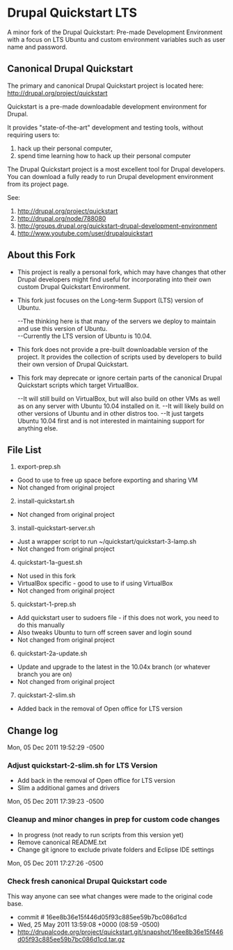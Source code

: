 # Drupal Quickstart LTS

A minor fork of the Drupal Quickstart: Pre-made Development Environment with a focus on LTS Ubuntu and custom environment variables such as user name and password.

## Canonical Drupal Quickstart

The primary and canonical Drupal Quickstart project is located here: http://drupal.org/project/quickstart

Quickstart is a pre-made downloadable development environment for Drupal.

It provides "state-of-the-art" development and testing tools, without requiring users to:

1. hack up their personal computer,
2. spend time learning how to hack up their personal computer

The Drupal Quickstart project is a most excellent tool for Drupal developers.  
You can download a fully ready to run Drupal development environment from its project page.

See:

1. http://drupal.org/project/quickstart
2. http://drupal.org/node/788080
3. http://groups.drupal.org/quickstart-drupal-development-environment
4. http://www.youtube.com/user/drupalquickstart

## About this Fork

- This project is really a personal fork, which may have changes that other Drupal developers might find useful for incorporating into their own custom Drupal Quickstart Environment.  

- This fork just focuses on the Long-term Support (LTS) version of Ubuntu. 
 
    --The thinking here is that many of the servers we deploy to maintain and use this version of Ubuntu.  
    --Currently the LTS version of Ubuntu is 10.04.
    
- This fork does not provide a pre-built downloadable version of the project.  It provides the collection of scripts used by developers to build their own version of Drupal Quickstart.

- This fork may deprecate or ignore certain parts of the canonical Drupal Quickstart scripts which target VirtualBox.  

   --It will still build on VirtualBox, but will also build on other VMs as well as on any server with Ubuntu 10.04 installed on it.
   --It will likely build on other versions of Ubuntu and in other distros too.
   --It just targets Ubuntu 10.04 first and is not interested in maintaining support for anything else.

## File List

1. export-prep.sh

- Good to use to free up space before exporting and sharing VM
- Not changed from original project

2. install-quickstart.sh

- Not changed from original project

3. install-quickstart-server.sh 

- Just a wrapper script to run ~/quickstart/quickstart-3-lamp.sh
- Not changed from original project

4. quickstart-1a-guest.sh

- Not used in this fork
- VirtualBox specific - good to use to if using VirtualBox
- Not changed from original project

5. quickstart-1-prep.sh 

- Add quickstart user to sudoers file - if this does not work, you need to do this manually
- Also tweaks Ubuntu to turn off screen saver and login sound
- Not changed from original project

6. quickstart-2a-update.sh

- Update and upgrade to the latest in the 10.04x branch (or whatever branch you are on)
- Not changed from original project

7. quickstart-2-slim.sh

- Added back in the removal of Open office for LTS version
 

## Change log

Mon, 05 Dec 2011 19:52:29 -0500 
### Adjust quickstart-2-slim.sh for LTS Version
- Add back in the removal of Open office for LTS version
- Slim a additional games and drivers

Mon, 05 Dec 2011 17:39:23 -0500 
### Cleanup and minor changes in prep for custom code changes

- In progress (not ready to run scripts from this version yet)
- Remove canonical README.txt
- Change git ignore to exclude private folders and Eclipse IDE settings


Mon, 05 Dec 2011 17:27:26 -0500 
### Check fresh canonical Drupal Quickstart code

This way anyone can see what changes were made to the original code base.  

- commit # 16ee8b36e15f446d05f93c885ee59b7bc086d1cd
- Wed, 25 May 2011 13:59:08 +0000 (08:59 -0500)
- http://drupalcode.org/project/quickstart.git/snapshot/16ee8b36e15f446d05f93c885ee59b7bc086d1cd.tar.gz
